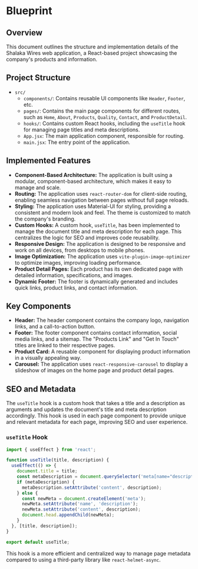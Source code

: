 # Blueprint

## Overview

This document outlines the structure and implementation details of the Shalaka Wires web application, a React-based project showcasing the company's products and information.

## Project Structure

- `src/`
  - `components/`: Contains reusable UI components like `Header`, `Footer`, etc.
  - `pages/`: Contains the main page components for different routes, such as `Home`, `About`, `Products`, `Quality`, `Contact`, and `ProductDetail`.
  - `hooks/`: Contains custom React hooks, including the `useTitle` hook for managing page titles and meta descriptions.
  - `App.jsx`: The main application component, responsible for routing.
  - `main.jsx`: The entry point of the application.

## Implemented Features

- **Component-Based Architecture:** The application is built using a modular, component-based architecture, which makes it easy to manage and scale.
- **Routing:** The application uses `react-router-dom` for client-side routing, enabling seamless navigation between pages without full page reloads.
- **Styling:** The application uses Material-UI for styling, providing a consistent and modern look and feel. The theme is customized to match the company's branding.
- **Custom Hooks:** A custom hook, `useTitle`, has been implemented to manage the document title and meta description for each page. This centralizes the logic for SEO and improves code reusability.
- **Responsive Design:** The application is designed to be responsive and work on all devices, from desktops to mobile phones.
- **Image Optimization:** The application uses `vite-plugin-image-optimizer` to optimize images, improving loading performance.
- **Product Detail Pages:** Each product has its own dedicated page with detailed information, specifications, and images.
- **Dynamic Footer:** The footer is dynamically generated and includes quick links, product links, and contact information.

## Key Components

- **Header:** The header component contains the company logo, navigation links, and a call-to-action button.
- **Footer:** The footer component contains contact information, social media links, and a sitemap. The "Products Link" and "Get In Touch" titles are linked to their respective pages.
- **Product Card:** A reusable component for displaying product information in a visually appealing way.
- **Carousel:** The application uses `react-responsive-carousel` to display a slideshow of images on the home page and product detail pages.

## SEO and Metadata

The `useTitle` hook is a custom hook that takes a title and a description as arguments and updates the document's title and meta description accordingly. This hook is used in each page component to provide unique and relevant metadata for each page, improving SEO and user experience.

### `useTitle` Hook

```javascript
import { useEffect } from 'react';

function useTitle(title, description) {
  useEffect(() => {
    document.title = title;
    const metaDescription = document.querySelector('meta[name="description"]');
    if (metaDescription) {
      metaDescription.setAttribute('content', description);
    } else {
      const newMeta = document.createElement('meta');
      newMeta.setAttribute('name', 'description');
      newMeta.setAttribute('content', description);
      document.head.appendChild(newMeta);
    }
  }, [title, description]);
}

export default useTitle;
```

This hook is a more efficient and centralized way to manage page metadata compared to using a third-party library like `react-helmet-async`.
